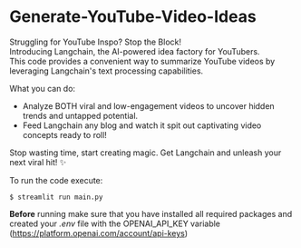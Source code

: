 # Generate-YouTube-Video-Ideas

Struggling for YouTube Inspo? Stop the Block! \
Introducing Langchain, the AI-powered idea factory for YouTubers. \
This code provides a convenient way to summarize YouTube videos by leveraging Langchain's text processing capabilities.

What you can do:
* Analyze BOTH viral and low-engagement videos to uncover hidden trends and untapped potential.
* Feed Langchain any blog and watch it spit out captivating video concepts ready to roll!

Stop wasting time, start creating magic. Get Langchain and unleash your next viral hit! ✨

To run the code execute:
```
$ streamlit run main.py
```

**Before** running make sure that you have installed all required packages and created your *.env* file with the OPENAI_API_KEY variable (https://platform.openai.com/account/api-keys)